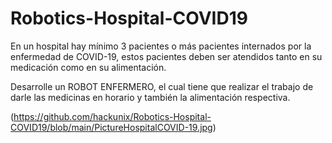# Robotics-Hospital-COVID19

En un hospital hay mínimo 3 pacientes o más pacientes internados por la enfermedad de COVID-19, estos pacientes deben ser atendidos tanto en su medicación como en su alimentación.

Desarrolle un ROBOT ENFERMERO, el cual tiene que realizar el trabajo de darle las medicinas en horario y también la alimentación respectiva.

(https://github.com/hackunix/Robotics-Hospital-COVID19/blob/main/PictureHospitalCOVID-19.jpg)
